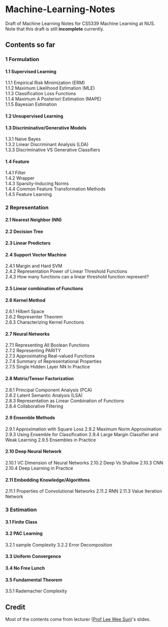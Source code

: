 # Machine-Learning-Notes
Draft of Machine Learning Notes for CS5339 Machine Learning at NUS. Note that this draft is still **incomplete** currently.

## Contents so far
### 1 Formulation
#### 1.1 Supervised Learning
1.1.1 Empirical Risk Minimization (ERM) <br>
1.1.2 Maximum Likelihood Estimation (MLE) <br>
1.1.3 Classification Loss Functions <br>
1.1.4 Maximum A Posteriori Estimation (MAPE) <br>
1.1.5 Bayesian Estimation <br>
#### 1.2 Unsupervised Learning
#### 1.3 Discriminative/Generative Models
1.3.1 Naive Bayes <br>
1.3.2 Linear Discriminant Analysis (LDA) <br>
1.3.3 Discriminative VS Generative Classifiers <br>
#### 1.4 Feature
1.4.1 Filter <br>
1.4.2 Wrapper <br>
1.4.3 Sparsity-Inducing Norms <br>
1.4.4 Common Feature Transformation Methods <br>
1.4.5 Feature Learning <br>
### 2 Representation
#### 2.1 Nearest Neighbor (NN)
#### 2.2 Decision Tree
#### 2.3 Linear Predictors
#### 2.4 Support Vector Machine
2.4.1 Margin and Hard SVM <br>
2.4.2 Representation Power of Linear Threshold Functions <br>
2.4.3 How many functions can a linear threshold function represent? <br>
#### 2.5 Linear combination of Functions
#### 2.6 Kernel Method
2.6.1 Hilbert Space <br>
2.6.2 Representer Theorem <br>
2.6.3 Characterizing Kernel Functions <br>
#### 2.7 Neural Networks
2.7.1 Representing All Boolean Functions <br>
2.7.2 Representing PARITY <br>
2.7.3 Approximating Real-valued Functions <br>
2.7.4 Summary of Representational Properties <br>
2.7.5 Single Hidden Layer NN In Practice <br>
#### 2.8 Matrix/Tensor Factorization
2.8.1 Principal Component Analysis (PCA) <br>
2.8.2 Latent Semantic Analysis (LSA) <br>
2.8.3 Representation as Linear Combination of Functions <br>
2.8.4 Collaborative Filtering <br>
#### 2.9 Ensemble Methods
2.9.1 Approximation with Square Loss
2.9.2 Maximum Norm Approximation
2.9.3 Using Ensemble for Classification
2.9.4 Large Margin Classifier and Weak Learning
2.9.5 Ensembles in Practice
#### 2.10 Deep Neural Network
2.10.1 VC Dimension of Neural Networks
2.10.2 Deep Vs Shallow
2.10.3 CNN
2.10.4 Deep Learning in Practice
#### 2.11 Embedding Knowledge/Algorithms
2.11.1 Properties of Convolutional Networks
2.11.2 RNN
2.11.3 Value Iteration Network
### 3 Estimation
#### 3.1 Finite Class
#### 3.2 PAC Learning
3.2.1 sample Complexity
3.2.2 Error Decomposition
#### 3.3 Uniform Convergence
#### 3.4 No Free Lunch
#### 3.5 Fundamental Theorem
3.5.1 Rademacher Complexity

## Credit
Most of the contents come from lecturer ([Prof Lee Wee Sun](https://www.comp.nus.edu.sg/~leews/))'s slides.
